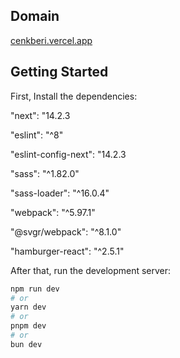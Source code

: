 ## Domain
[cenkberi.vercel.app](https://cenkberi.vercel.app/)

## Getting Started

First, Install the dependencies:

"next": "14.2.3


"eslint": "^8"


"eslint-config-next": "14.2.3


"sass": "^1.82.0"


"sass-loader": "^16.0.4"


"webpack": "^5.97.1"


"@svgr/webpack": "^8.1.0"


"hamburger-react": "^2.5.1"


After that, run the development server:

```bash
npm run dev
# or
yarn dev
# or
pnpm dev
# or
bun dev
```
